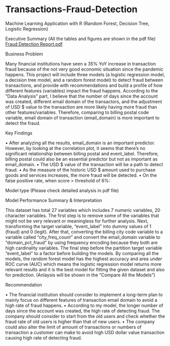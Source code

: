 # Transactions-Fraud-Detection
Machine Learning Application with R (Random Forest, Decision Tree, Logistic Regression)

Executive Summary (All the tables and figures are shown in the pdf file)
[Fraud Detection Report.pdf](https://github.com/EvanaZhang/Transactions-Fraud-Detection/files/9805107/Fraud.Detection.Report.pdf)


Business Problem

Many financial institutions have seen a 35% YoY increase in transaction fraud because of the not very good economic situation since the pandemic happens. This project will include three models (a logistic regression model, a decision tree model, and a random forest model) to detect fraud between transactions, and provide with recommendations and build a profile of how different features (variables) impact the fraud happens.
According to the “Data Analysis” part, I believe that the number of days since the account was created, different email domain of the transactors, and the adjustment of USD $ value to the transaction are more likely having more fraud than other features/variables. Therefore, comparing to billing postal code variable, email domain of transaction (email_domain) is more important to detect the fraud.


Key Findings

• After analyzing all the results, email_domain is an important predictor. However, by looking at the correlation plot, it seems that there’s no significant relationship between billing postal and event_label. Therefore, billing postal could also be an essential predictor but not as important as email_domain.
• The USD $ value of the transaction will be a path to detect fraud.
• As the measure of the historic USD $ amount used to purchase goods and services increases, the more fraud will be detected. 
• On the false positive rate, when score > threshold of 6%:


Model type
(Please check detailed analysis in pdf file)


Model Performance Summary & Interpretation

This dataset has total 27 variables which includes 7 numeric variables, 20 character variables. The first step is to remove some of the variables that might not be very relevant or meaningless for further analysis. Next, transforming the target variable, “event_label” into dummy values of 1 (fraud) and 0 (legit). After that, converting the billing city code variable to a variable called “city_freq_count” and convert the email_domain variable to “domain_pct_fraud” by using frequency encoding because they both are high cardinality variables.
The final step before the partition target variable “event_label” to a factor before building the models. By comparing all the models, the random forest model has the highest accuracy and area under ROC curve (AUC)
which means the logistic regression model returns more relevant results and it is the best model for fitting the given dataset and also for prediction. (Anlaysis will be shown in the “Compare All the Models”)


Recommendation

• The financial institution should consider to implement a long-term plan to mainly focus on different features of transaction email domain to avoid a high rate of fraud happens.
• According to my model, the longer number of days since the account was created, the high rate of detecting fraud. The company should consider to start from the old users and check whether the fraud rate of old users is higher than that of new users.
• The company could also alter the limit of amount of transactions or numbers of transaction a customer can make to avoid high USD dollar value transaction causing high rate of detecting fraud.


